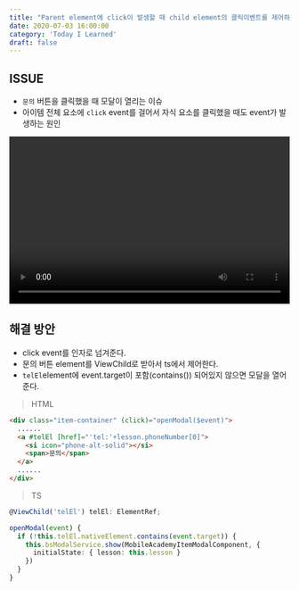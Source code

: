 ```yaml
---
title: "Parent element에 click이 발생할 때 child element의 클릭이벤트를 제어하기"
date: 2020-07-03 16:00:00
category: 'Today I Learned'
draft: false
---
```




## ISSUE

- `문의` 버튼을 클릭했을 때 모달이 열리는 이슈
- 아이템 전체 요소에 `click` event를 걸어서 자식 요소를 클릭했을 때도 event가 발생하는 원인

<video width="100%" height="300" controls>
  <source src="./sources/preventOpenModal.mov" type="video/mp4">
</video>



## 해결 방안

- click event를 인자로 넘겨준다.
- 문의 버튼 element를 ViewChild로 받아서 ts에서 제어한다.
- `telEl`element에 event.target이 포함(contains()) 되어있지 않으면 모달을 열어준다.

> HTML

```html
<div class="item-container" (click)="openModal($event)">
  ......
  <a #telEl [href]="'tel:'+lesson.phoneNumber[0]">
    <si icon="phone-alt-solid"></si>
    <span>문의</span>
  </a>
  ......
</div>
```

> TS

```ts
@ViewChild('telEl') telEl: ElementRef;

openModal(event) {
  if (!this.telEl.nativeElement.contains(event.target)) {
    this.bsModalService.show(MobileAcademyItemModalComponent, {
      initialState: { lesson: this.lesson }
    })
  }
}
```

